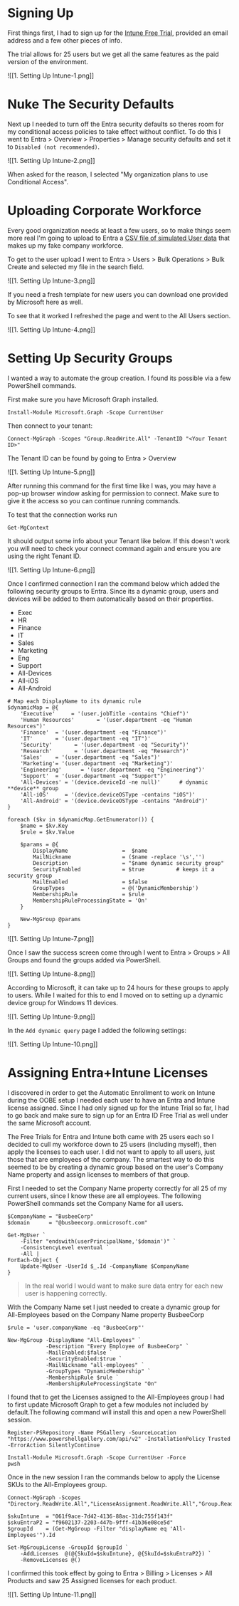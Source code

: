 
# Signing Up

First things first, I had to sign up for the [Intune Free Trial](https://aka.ms/IntuneTrial), provided an email address and a few other pieces of info.

The trial allows for 25 users but we get all the same features as the paid version of the environment. 


![[1. Setting Up Intune-1.png]]

# Nuke The Security Defaults

Next up I needed to turn off the Entra security defaults so theres room for my conditional access policies to take effect without conflict. To do this I went to Entra > Overview > Properties > Manage security defaults and set it to `Disabled (not recommended)`. 

![[1. Setting Up Intune-2.png]]

When asked for the reason, I selected "My organization plans to use Conditional Access". 

# Uploading Corporate Workforce

Every good organization needs at least a few users, so to make things seem more real I'm going to upload to Entra a [CSV file of simulated User data](https://raw.githubusercontent.com/mbusbee505/IntuneLab/refs/heads/main/busbeecorp_user_import.csv) that makes up my fake company workforce.

To get to the user upload I went to Entra > Users > Bulk Operations > Bulk Create and selected my file in the search field. 

![[1. Setting Up Intune-3.png]]

If you need a fresh template for new users you can download one provided by Microsoft here as well.

To see that it worked I refreshed the page and went to the All Users section.

![[1. Setting Up Intune-4.png]]

# Setting Up Security Groups

I wanted a way to automate the group creation. I found its possible via a few PowerShell commands.

First make sure you have Microsoft Graph installed.

```
Install-Module Microsoft.Graph -Scope CurrentUser
```

Then connect to your tenant:

```
Connect-MgGraph -Scopes "Group.ReadWrite.All" -TenantID "<Your Tenant ID>"
```

The Tenant ID can be found by going to Entra > Overview

![[1. Setting Up Intune-5.png]]

After running this command for the first time like I was, you may have a pop-up browser window asking for permission to connect. Make sure to give it the access so you can continue running commands.

To test that the connection works run 

```
Get-MgContext
```

It should output some info about your Tenant like below. If this doesn't work you will need to check your connect command again and ensure you are using the right Tenant ID.

![[1. Setting Up Intune-6.png]]

Once I confirmed connection I ran the command below which added the following security groups to Entra. Since its a dynamic group, users and devices will be added to them automatically based on their properties.

- Exec
- HR
- Finance
- IT
- Sales
- Marketing
- Eng
- Support
- All-Devices
- All-iOS
- All-Android

```
# Map each DisplayName to its dynamic rule
$dynamicMap = @{
    'Executive'     = '(user.jobTitle -contains "Chief")'
    'Human Resources'       = '(user.department -eq "Human Resources")'
    'Finance'  = '(user.department -eq "Finance")'
    'IT'       = '(user.department -eq "IT")'
    'Security'       = '(user.department -eq "Security")'
    'Research'       = '(user.department -eq "Research")'
    'Sales'    = '(user.department -eq "Sales")'
    'Marketing'= '(user.department -eq "Marketing")'
    'Engineering'      = '(user.department -eq "Engineering")'
    'Support'  = '(user.department -eq "Support")'
    'All-Devices' = '(device.deviceId -ne null)'      # dynamic **device** group
    'All-iOS'     = '(device.deviceOSType -contains "iOS")'
    'All-Android' = '(device.deviceOSType -contains "Android")'
}

foreach ($kv in $dynamicMap.GetEnumerator()) {
    $name = $kv.Key
    $rule = $kv.Value

    $params = @{
        DisplayName                 =  $name
        MailNickname                = ($name -replace '\s','')
        Description                 = "$name dynamic security group"
        SecurityEnabled             = $true          # keeps it a security group
        MailEnabled                 = $false
        GroupTypes                  = @('DynamicMembership')
        MembershipRule              = $rule
        MembershipRuleProcessingState = 'On'
    }

    New-MgGroup @params
}
```

![[1. Setting Up Intune-7.png]]

Once I saw the success screen come through I went to Entra > Groups > All Groups and found the groups added via PowerShell.

![[1. Setting Up Intune-8.png]]

According to Microsoft, it can take up to 24 hours for these groups to apply to users. While I waited for this to end I moved on to setting up a dynamic device group for Windows 11 devices.

![[1. Setting Up Intune-9.png]]

In the `Add dynamic query` page I added the following settings:

![[1. Setting Up Intune-10.png]]

# Assigning Entra+Intune Licenses

I discovered in order to get the Automatic Enrollment to work on Intune during the OOBE setup I needed each user to have an Entra and Intune license assigned. Since I had only signed up for the Intune Trial so far, I had to go back and make sure to sign up for an Entra ID Free Trial as well under the same Microsoft account. 

The Free Trials for Entra and Intune both came with 25 users each so I decided to cull my workforce down to 25 users (including myself), then apply the licenses to each user. I did not want to apply to all users, just those that are employees of the company. The smartest way to do this seemed to be by creating a dynamic group based on the user's Company Name property and assign licenses to members of that group.

First I needed to set the Company Name property correctly for all 25 of my current users, since I know these are all employees. The following PowerShell commands set the Company Name for all users.

```
$CompanyName = "BusbeeCorp"
$domain      = "@busbeecorp.onmicrosoft.com"

Get-MgUser `
    -Filter "endswith(userPrincipalName,'$domain')" `
    -ConsistencyLevel eventual `
    -All |                             
ForEach-Object {
    Update-MgUser -UserId $_.Id -CompanyName $CompanyName
}
```

> In the real world I would want to make sure data entry for each new user is happening correctly.

With the Company Name set I just needed to create a dynamic group for All-Employees based on the Company Name property BusbeeCorp

```
$rule = 'user.companyName -eq "BusbeeCorp"'

New-MgGroup -DisplayName "All-Employees" `
            -Description "Every Employee of BusbeeCorp" `
            -MailEnabled:$false `
            -SecurityEnabled:$true `
            -MailNickname "all-employees" `
            -GroupTypes "DynamicMembership" `
            -MembershipRule $rule `
            -MembershipRuleProcessingState "On"
```

I found that to get the Licenses assigned to the All-Employees group I had to first update Microsoft Graph to get a few modules not included by default.The following command will install this and open a new PowerShell session.

```
Register-PSRepository -Name PSGallery -SourceLocation "https://www.powershellgallery.com/api/v2" -InstallationPolicy Trusted -ErrorAction SilentlyContinue

Install-Module Microsoft.Graph -Scope CurrentUser -Force
pwsh 
```

Once in the new session I ran the commands below to apply the License SKUs to the All-Employees group.

```
Connect-MgGraph -Scopes "Directory.ReadWrite.All","LicenseAssignment.ReadWrite.All","Group.ReadWrite.All"

$skuIntune  = "061f9ace-7d42-4136-88ac-31dc755f143f"
$skuEntraP2 = "f9602137-2203-447b-9fff-41b36e08ce5d"
$groupId    = (Get-MgGroup -Filter "displayName eq 'All-Employees'").Id

Set-MgGroupLicense -GroupId $groupId `
    -AddLicenses  @(@{SkuId=$skuIntune}, @{SkuId=$skuEntraP2}) `
    -RemoveLicenses @()
```

I confirmed this took effect by going to Entra > Billing > Licenses > All Products and saw 25 Assigned licenses for each product.

![[1. Setting Up Intune-11.png]]

